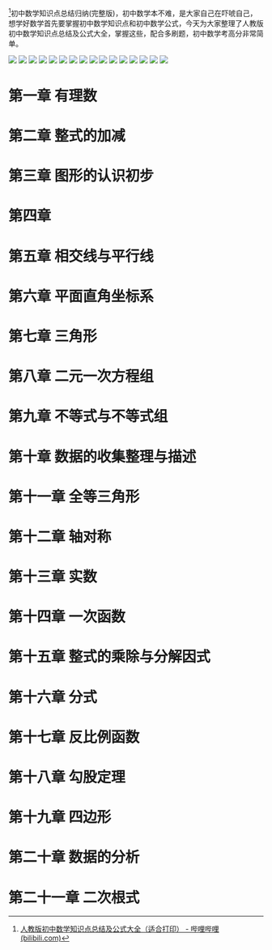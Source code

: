 [^1]初中数学知识点总结归纳(完整版)，初中数学本不难，是大家自己在吓唬自己，想学好数学首先要掌握初中数学知识点和初中数学公式，今天为大家整理了人教版初中数学知识点总结及公式大全，掌握这些，配合多刷题，初中数学考高分非常简单。


![](https://i0.hdslb.com/bfs/article/watermark/2b01a3ee7635a0c5777a4d822534aca80c6828f3.jpg@1192w.webp)
![](https://i0.hdslb.com/bfs/article/watermark/a8504285e759b8bdf4fd0fe35518dbcdd1884d1c.jpg@1192w.webp)
![](https://i0.hdslb.com/bfs/article/watermark/27f75441ab986cad1cd6741d6c738e11fcd822db.jpg@1192w.webp)
![](https://i0.hdslb.com/bfs/article/watermark/d3bced071fff4ef57f1d3e525e47d0be5df89ac0.jpg@1192w.webp)
![](https://i0.hdslb.com/bfs/article/watermark/5321fe135643c534fccc2c7b5d14764d3fe70955.jpg@1192w.webp)
![](https://i0.hdslb.com/bfs/article/watermark/79218f9422b2d0ba5d5b16ccf83cafb8620f216a.jpg@1192w.webp)
![](https://i0.hdslb.com/bfs/article/watermark/efaea223c0e347a49b19b58624af63be3513f910.jpg@1192w.webp)
![](https://i0.hdslb.com/bfs/article/watermark/5ed62377d9ee839ea0194e1de438d43feb5e24e2.jpg@1192w.webp)
![](https://i0.hdslb.com/bfs/article/watermark/d24d8bcc9ce4f103bc61c96df3a923dd36cf9e6b.jpg@1192w.webp)
![](https://i0.hdslb.com/bfs/article/watermark/95d59f58a0a9a0c56338f0c1960753bb3d036488.jpg@1192w.webp)
![](https://i0.hdslb.com/bfs/article/watermark/026b30eeb996b5c8e67949ebd152ca6406d53136.jpg@1192w.webp)
![](https://i0.hdslb.com/bfs/article/watermark/745cbd568468eceb19b42eb7fc9512037d18674a.jpg@1192w.webp)
![](https://i0.hdslb.com/bfs/article/watermark/151356a64f2484c71cce1b0ca603a8d0f9b7e456.jpg@1192w.webp)
![](https://i0.hdslb.com/bfs/article/watermark/078d57f866dce8552c1910bacc3cb780fdc270ec.jpg@1192w.webp)
![](https://i0.hdslb.com/bfs/article/watermark/c03ce3b6c04e3143bad8193540a9c8acd93b4bc7.jpg@1192w.webp)
![](https://i0.hdslb.com/bfs/article/watermark/2f45d299c129a4046fe7f17be56483f859fe9ff4.jpg@1192w.webp)

# 第一章 有理数


# 第二章 整式的加减


# 第三章 图形的认识初步

# 第四章 

# 第五章 相交线与平行线

# 第六章 平面直角坐标系

# 第七章 三角形

# 第八章 二元一次方程组


# 第九章 不等式与不等式组


# 第十章 数据的收集整理与描述

# 第十一章 全等三角形

# 第十二章 轴对称


# 第十三章 实数

# 第十四章 一次函数

# 第十五章 整式的乘除与分解因式

# 第十六章 分式

# 第十七章 反比例函数

# 第十八章 勾股定理

# 第十九章 四边形

# 第二十章 数据的分析

# 第二十一章 二次根式


[^1]: [人教版初中数学知识点总结及公式大全（适合打印） - 哔哩哔哩 (bilibili.com)](https://www.bilibili.com/opus/603689376088572194)
